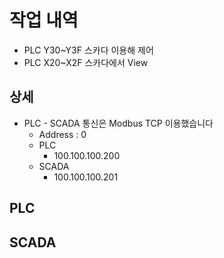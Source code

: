 # 작업 내역
 - PLC Y30~Y3F 스카다 이용해 제어 
 - PLC X20~X2F 스카다에서 View 


## 상세 
 - PLC - SCADA 통신은 Modbus TCP 이용했습니다
   - Address : 0 
   - PLC 
     - 100.100.100.200
   - SCADA 
     - 100.100.100.201  

## PLC 

## SCADA 

